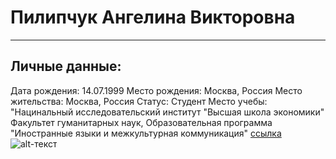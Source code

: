 # Пилипчук Ангелина Викторовна
***
## Личные данные:
Дата рождения: 14.07.1999
Место рождения: Москва, Россия
Место жительства: Москва, Россия
Статус: Студент
Место учебы: "Нацинальный исследовательский институт "Высшая школа экономики" Факультет гуманитарных наук, Образовательная программа "Иностранные языки и межкультурная коммуникация"
[ссылка](https://m.vk.com/id_linapilipchuk)
![alt-текст](https://pp.userapi.com/c604830/v604830526/475d3/wTpbX3G6HDE.jpg "Необязательный титул")

